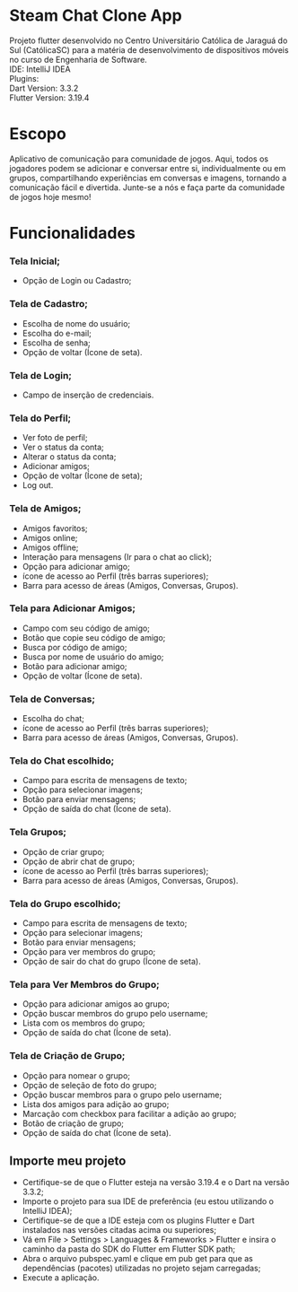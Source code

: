 # Steam Chat Clone App

Projeto flutter desenvolvido no Centro Universitário Católica de Jaraguá do Sul (CatólicaSC) para a matéria de desenvolvimento de dispositivos móveis no curso de Engenharia de Software.<br/>
IDE: IntelliJ IDEA<br/>
Plugins:<br/>
Dart Version: 3.3.2<br/>
Flutter Version: 3.19.4<br/>

# Escopo

Aplicativo de comunicação para comunidade de jogos. Aqui, todos os jogadores podem se adicionar e conversar entre si, individualmente ou em grupos, compartilhando experiências em conversas e imagens, tornando a comunicação fácil e divertida. Junte-se a nós e faça parte da comunidade de jogos hoje mesmo!

# Funcionalidades

### Tela Inicial;
- Opção de Login ou Cadastro;
### Tela de Cadastro;
- Escolha de nome do usuário;
- Escolha do e-mail;
- Escolha de senha;
- Opção de voltar (Ícone de seta).
### Tela de Login;
- Campo de inserção de credenciais.
### Tela do Perfil;
- Ver foto de perfil;
- Ver o status da conta;
- Alterar o status da conta;
- Adicionar amigos;
- Opção de voltar (Ícone de seta);
- Log out.
### Tela de Amigos;
- Amigos favoritos;
- Amigos online;
- Amigos offline;
- Interação para mensagens (Ir para o chat ao click);
- Opção para adicionar amigo;
- ícone de acesso ao Perfil (três barras superiores);
- Barra para acesso de áreas (Amigos, Conversas, Grupos).
### Tela para Adicionar Amigos;
- Campo com seu código de amigo;
- Botão que copie seu código de amigo;
- Busca por código de amigo;
- Busca por nome de usuário do amigo;
- Botão para adicionar amigo;
- Opção de voltar (Ícone de seta).
### Tela de Conversas;
- Escolha do chat;
- ícone de acesso ao Perfil (três barras superiores);
- Barra para acesso de áreas (Amigos, Conversas, Grupos).
### Tela do Chat escolhido;
- Campo para escrita de mensagens de texto;
- Opção para selecionar imagens;
- Botão para enviar mensagens;
- Opção de saída do chat (Ícone de seta).
### Tela Grupos;
- Opção de criar grupo;
- Opção de abrir chat de grupo;
- ícone de acesso ao Perfil (três barras superiores);
- Barra para acesso de áreas (Amigos, Conversas, Grupos).
### Tela do Grupo escolhido;
- Campo para escrita de mensagens de texto;
- Opção para selecionar imagens;
- Botão para enviar mensagens;
- Opção para ver membros do grupo;
- Opção de sair do chat do grupo (Ícone de seta).
### Tela para Ver Membros do Grupo;
- Opção para adicionar amigos ao grupo;
- Opção buscar membros do grupo pelo username;
- Lista com os membros do grupo;
- Opção de saída do chat (Ícone de seta).
### Tela de Criação de Grupo;
- Opção para nomear o grupo;
- Opção de seleção de foto do grupo;
- Opção buscar membros para o grupo pelo username;
- Lista dos amigos para adição ao grupo;
- Marcação com checkbox para facilitar a adição ao grupo;
- Botão de criação de grupo;
- Opção de saída do chat (Ícone de seta).

## Importe meu projeto
- Certifique-se de que o Flutter esteja na versão 3.19.4 e o Dart na versão 3.3.2;
- Importe o projeto para sua IDE de preferência (eu estou utilizando o IntelliJ IDEA);
- Certifique-se de que a IDE esteja com os plugins Flutter e Dart instalados nas versões citadas acima ou superiores;
- Vá em File > Settings > Languages & Frameworks > Flutter e insira o caminho da pasta do SDK do Flutter em Flutter SDK path;
- Abra o arquivo pubspec.yaml e clique em pub get para que as dependências (pacotes) utilizadas no projeto sejam carregadas;
- Execute a aplicação.